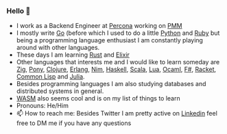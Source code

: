 ### Hello 👋

- I work as a Backend Engineer at [Percona](https://www.percona.com/) working on [PMM](https://www.percona.com/software/database-tools/percona-monitoring-and-management)
- I mostly write [Go](https://golang.org/) (before which I used to do a little [Python](https://www.python.org/) and [Ruby](https://www.ruby-lang.org/en/) but being a programming language enthusiast I am constantly playing around with other languages.
- These days I am learning [Rust](https://www.rust-lang.org/) and [Elixir](https://elixir-lang.org/)
- Other languages that interests me and I would like to learn someday are [Zig](https://ziglang.org/), [Pony](https://www.ponylang.io/), [Clojure](https://clojure.org/), [Erlang](https://www.erlang.org/), [Nim](https://nim-lang.org/), [Haskell](https://www.haskell.org/), [Scala](https://scala-lang.org/), [Lua](https://www.lua.org/about.html), [Ocaml](https://ocaml.org/), [F#](https://fsharp.org/), [Racket](https://racket-lang.org/), [Common Lisp](https://common-lisp.net/) and [Julia](https://julialang.org/).
- Besides programming languages I am also studying databases and distributed systems in general.
- [WASM](https://webassembly.org/) also seems cool and is on my list of things to learn
- Pronouns: He/Him
- 📫 How to reach me: Besides Twitter I am pretty active on [Linkedin](https://www.linkedin.com/in/palash25) feel free to DM me if you have any questions
